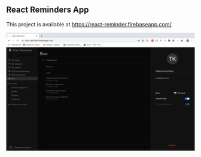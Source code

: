 ## React Reminders App

This project is available at https://react-reminder.firebaseapp.com/

<img src="./preview/2.png" />
